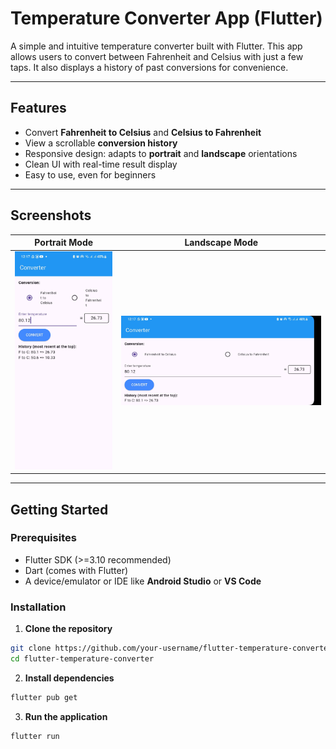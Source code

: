 # Temperature Converter App (Flutter)

A simple and intuitive temperature converter built with Flutter. This app allows users to convert between Fahrenheit and Celsius with just a few taps. It also displays a history of past conversions for convenience.

---

## Features

- Convert **Fahrenheit to Celsius** and **Celsius to Fahrenheit**
- View a scrollable **conversion history**
- Responsive design: adapts to **portrait** and **landscape** orientations
- Clean UI with real-time result display
- Easy to use, even for beginners

---

## Screenshots

| Portrait Mode | Landscape Mode |
|---------------|----------------|
| ![Portrait](screenshots/port.jpeg) | ![Landscape](screenshots/land.jpeg) |

---

## Getting Started

### Prerequisites

- Flutter SDK (>=3.10 recommended)
- Dart (comes with Flutter)
- A device/emulator or IDE like **Android Studio** or **VS Code**

### Installation

1. **Clone the repository**

```bash
git clone https://github.com/your-username/flutter-temperature-converter.git
cd flutter-temperature-converter
```

2. **Install dependencies**

```bash
flutter pub get
```
3. **Run the application**

```bash
flutter run
```